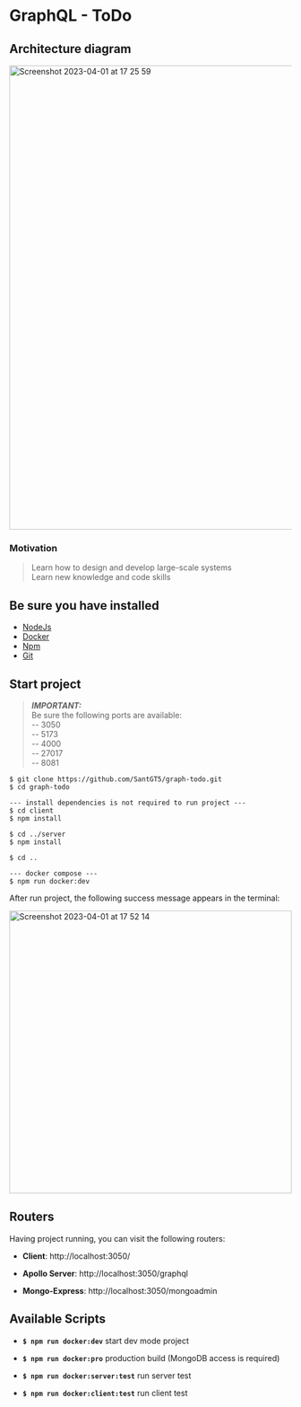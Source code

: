 # GraphQL - ToDo

## Architecture diagram

<img width="827" alt="Screenshot 2023-04-01 at 17 25 59" src="https://user-images.githubusercontent.com/83282533/229298315-c8f8f79b-9cb5-4770-afaa-c79d65dfcd13.png">

### Motivation

> Learn how to design and develop large-scale systems  
> Learn new knowledge and code skills

## Be sure you have installed

- [NodeJs](https://nodejs.org/en/)
- [Docker](https://www.docker.com/)
- [Npm](https://docs.npmjs.com/)
- [Git](https://git-scm.com/)

## Start project

> **_IMPORTANT:_**  
> Be sure the following ports are available:   
> -- 3050   
> -- 5173   
> -- 4000   
> -- 27017   
> -- 8081   

```
$ git clone https://github.com/SantGT5/graph-todo.git
$ cd graph-todo

--- install dependencies is not required to run project ---
$ cd client
$ npm install

$ cd ../server
$ npm install

$ cd ..

--- docker compose ---
$ npm run docker:dev
```

After run project, the following success message appears in the terminal:

<img width="504" alt="Screenshot 2023-04-01 at 17 52 14" src="https://user-images.githubusercontent.com/83282533/229300775-e2d0fca0-c5f6-4ba4-851e-85c45383c3e4.png">

## Routers

Having project running, you can visit the following routers:

- **Client**: http://localhost:3050/

- **Apollo Server**: http://localhost:3050/graphql

- **Mongo-Express**: http://localhost:3050/mongoadmin

## Available Scripts

- **`$ npm run docker:dev`** start dev mode project

- **`$ npm run docker:pro`** production build (MongoDB access is required)

- **`$ npm run docker:server:test`** run server test

- **`$ npm run docker:client:test`** run client test
